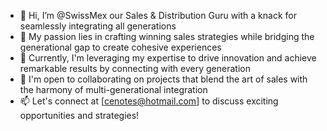 - 👋 Hi, I’m @SwissMex our Sales & Distribution Guru with a knack for seamlessly integrating all generations
- 👀 My passion lies in crafting winning sales strategies while bridging the generational gap to create cohesive experiences
- 🌱 Currently, I'm leveraging my expertise to drive innovation and achieve remarkable results by connecting with every generation
- 💞️ I'm open to collaborating on projects that blend the art of sales with the harmony of multi-generational integration
- 📫 Let's connect at [cenotes@hotmail.com] to discuss exciting opportunities and strategies!

<!---
SwissMex/SwissMex is a ✨ special ✨ repository because its `README.md` (this file) appears on your GitHub profile.
You can click the Preview link to take a look at your changes.
--->
